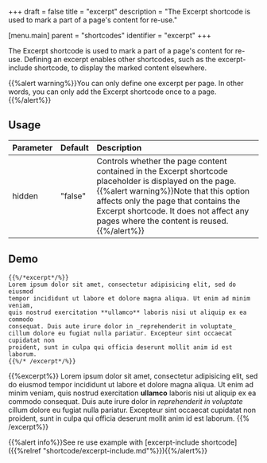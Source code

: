 +++
draft = false
title = "excerpt"
description = "The Excerpt shortcode is used to mark a part of a page's content for re-use."

[menu.main]
parent = "shortcodes"
identifier = "excerpt"
+++

The Excerpt shortcode is used to mark a part of a page's content for re-use. Defining an excerpt enables other shortcodes, such as the excerpt-include shortcode, to display the marked content elsewhere.

{{%alert warning%}}You can only define one excerpt per page. In other words, you can only add the Excerpt shortcode once to a page.{{%/alert%}}


## Usage

| Parameter | Default | Description |
|:--|:--|:--|
| hidden | "false" | Controls whether the page content contained in the Excerpt shortcode placeholder is displayed on the page.{{%alert warning%}}Note that this option affects only the page that contains the Excerpt shortcode. It does not affect any pages where the content is reused.{{%/alert%}} |

## Demo

	{{%/*excerpt*/%}}
	Lorem ipsum dolor sit amet, consectetur adipisicing elit, sed do eiusmod
	tempor incididunt ut labore et dolore magna aliqua. Ut enim ad minim veniam,
	quis nostrud exercitation **ullamco** laboris nisi ut aliquip ex ea commodo
	consequat. Duis aute irure dolor in _reprehenderit in voluptate_
	cillum dolore eu fugiat nulla pariatur. Excepteur sint occaecat cupidatat non
	proident, sunt in culpa qui officia deserunt mollit anim id est laborum.
	{{%/* /excerpt*/%}}

{{%excerpt%}}
Lorem ipsum dolor sit amet, consectetur adipisicing elit, sed do eiusmod
tempor incididunt ut labore et dolore magna aliqua. Ut enim ad minim veniam,
quis nostrud exercitation **ullamco** laboris nisi ut aliquip ex ea commodo
consequat. Duis aute irure dolor in _reprehenderit in voluptate_
cillum dolore eu fugiat nulla pariatur. Excepteur sint occaecat cupidatat non
proident, sunt in culpa qui officia deserunt mollit anim id est laborum.
{{% /excerpt%}}



{{%alert info%}}See re use example with [excerpt-include shortcode]({{%relref "shortcode/excerpt-include.md"%}}){{%/alert%}}